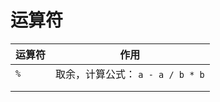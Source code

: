 # 运算符

| 运算符 | 作用                             |
| ------ | -------------------------------- |
| `%`    | 取余，计算公式： `a - a / b * b` |
|        |                                  |
|        |                                  |

